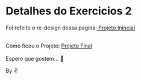 # Detalhes do Exercicios 2

Foi refeito o re-design dessa pagina:<a href="https://raw.githubusercontent.com/GabrielLima1/exercicio-fiap/ex2/image/page.png" target="_blank"> Projeto Inincial</a> <br/><br/>
<!-- Como ficou o Projeto:  [Projeto Final](/image/download.jpeg)<br/><br/> -->
Como ficou o Projeto:  [Projeto Final]( http://htmlpreview.github.io/?https://github.com/GabrielLima1/exercicio-fiap/blob/ex2/index.html)<br/><br/>
Espero que gostem... :grimacing:


By :v:
<!-- #end -->
